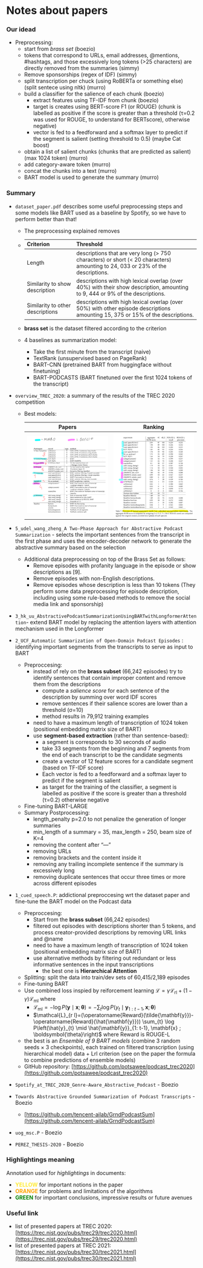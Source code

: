 # Notes about papers


### Our idead

- Preprocessing:
    - start from *brass set* (boezio)
    - tokens that correspond to URLs, email addresses, @mentions, #hashtags, and those excessively long tokens (>25 characters) are directly removed from the summaries (simmy) 
    - Remove sponsorships (regex of IDF) (simmy)
    - split transcription per chuck (using RoBERTa or something else) (split sentece using nltk) (murro)
    - build a classifier for the salience of each chunk  (boezio)
        - extract features using TF-IDF from chunk  (boezio)
        - target is creates using BERT-score F1 (or ROUGE) (chunk is labelled as positive if the score is greater than a threshold (τ=0.2 was used for ROUGE, to understand for BERTscore), otherwise negative)
        - vector is fed to a feedforward and a softmax layer to predict if the segment is salient (setting threshold to 0.5) (maybe Cat boost)
    - obtain a list of salient chunks (chunks that are predicted as salient) (max 1024 token)  (murro)
    - add category-aware token (murro)
    - concat the chunks into a text (murro)
    - BART model is used to generate the summary (murro)



### Summary

- `dataset_paper.pdf` describes some useful preprocessing steps and some models like BART used as a baseline by Spotify, so we have to perform better than that!

    - The preprocessing explained removes

    - | Criterion                        | Threshold                                                    |
        | -------------------------------- | ------------------------------------------------------------ |
        | Length                           | descriptions that are very long (> 750 characters) or short (< 20 characters) amounting to 24, 033 or 23% of the descriptions. |
        | Similarity to show description   | descriptions with high lexical overlap (over 40%) with their show description, amounting to 9, 444 or 9% of the descriptions. |
        | Similarity to other descriptions | descriptions with high lexical overlap (over 50%) with other episode descriptions amounting 15, 375 or 15% of the descriptions. |

    - **brass set** is the dataset filtered according to the criterion

    - 4 baselines as summarization model: 

        - Take the first minute from the transcript (naive)
        - TextRank (unsupervised based on PageRank)
        - BART-CNN (pretrained BART from huggingface without finetuning)
        - BART-PODCASTS (BART finetuned over the first 1024 tokens of the transcript)

- `overview_TREC_2020`: a summary of the results of the TREC 2020 competition
    - Best models:
    
      |        Papers         |       Ranking       |
      | :-------------------: | :-----------------: |
      | ![](./img/papers.png) | ![](./img/rank.png) |
    
- `5_udel_wang_zheng_A Two-Phase Approach for Abstractive Podcast Summarization` - selects the important sentences from the transcript in the first phase and uses the encoder-decoder network to generate the abstractive summary based on the selection
    - Additional data preprocessing on top of the Brass Set as follows:
        - Remove episodes with profanity language in the episode or show descriptions as [9].
        - Remove episodes with non-English descriptions. 
        - Remove episodes whose description is less than 10 tokens (They perform some data preprocessing for episode description, including using some rule-based methods to remove the social media link and sponsorship)

- `3_hk_uu_AbstractivePodcastSummarizationUsingBARTwithLongformerAttention`- extend  BART model by replacing the attention layers with attention mechanism used in the Longformer 

- `2_UCF_Automatic Summarization of Open-Domain Podcast Episodes` : identifying important segments from the transcripts to serve as input to BART
    - Preproccesing:
        - instead of rely on the **brass subset** (66,242 episodes) try to identify sentences that contain improper content and remove them from the descriptions
            - compute a *salience score* for each sentence of the description by summing over word IDF scores
            - remove sentences if their salience scores are lower than a threshold (σ=10)
            - method results in 79,912 training examples
        - need to have a maximum length of transcription of 1024 token (positional embedding matrix size of BART)
        - use **segment-based extraction** (rather than sentence-based):
            - a segment is corresponds to 30 seconds of audio
            - take 33 segments from the beginning and 7 segments from the end of each transcript to be the candidate segments
            - create a vector of 12 feature scores for a candidate segment (based on TF-IDF score)
            - Each vector is fed to a feedforward and a softmax layer to predict if the segment is salient
            - as target for the training of the classifier, a segment is labelled as positive if the score is greater than a threshold (τ=0.2) otherwise negative
    - Fine-tuning BART-LARGE
    - Summary Postprocessing:
        - length_penalty p=2.0 to not penalize the generation of longer summaries
        - min_length of a summary = 35, max_length = 250, beam size of K=4
        - removing the content after “—”
        - removing URLs
        - removing brackets and the content inside it
        - removing any trailing incomplete sentence if the summary is excessively long
        - removing duplicate sentences that occur three times or more across different episodes

- `1_cued_speech.P`: addictional preproccesing wrt the dataset paper and fine-tune the BART model on the Podcast data
    - Preproccesing:
        - Start from the **brass subset** (66,242 episodes)
        - filtered out episodes with descriptions shorter than 5 tokens, and process creator-provided descriptions by removing URL links and @name
        - need to have a maximum length of transcription of 1024 token (positional embedding matrix size of BART)
        - use alternative methods by filtering out redundant or less informative sentences in the input transcriptions
            - the best one is **Hierarchical Attention**
    - Splitting: split the data into train/dev sets of 60,415/2,189 episodes
    - Fine-tuning BART
    - Use combined loss inspied by reiforcement learning $\mathcal{L}=\gamma \mathcal{L}_{\mathrm{rl}}+(1-\gamma) \mathcal{L}_{\mathrm{ml}}$ where
        - $\mathcal{L}_{\mathrm{ml}}=-\log P(\mathbf{y} \mid \mathbf{x} ; \boldsymbol{\theta})=-\sum_{t} \log P\left(y_{t} \mid \mathbf{y}_{1: t-1}, \mathbf{x} ; \boldsymbol{\theta}\right)$
        - $\mathcal{L}_{r l}=(\operatorname{Reward}(\tilde{\mathbf{y}})-\operatorname{Reward}(\hat{\mathbf{y}})) \sum_{t} \log P\left(\hat{y}_{t} \mid \hat{\mathbf{y}}_{1: t-1}, \mathbf{x} ; \boldsymbol{\theta}\right)$ where Reward is ROUGE-L
    - the best is an *Ensemble of 9 BART models* (combine 3 random seeds × 3 checkpoints), each trained on filtered transcription (using hierarchical model) data + Lrl criterion (see on the paper the formula to combine predictions of ensemble models)
    - GitHub repository: [https://github.com/potsawee/podcast_trec2020](https://github.com/potsawee/podcast_trec2020)
    
- `Spotify_at_TREC_2020_Genre-Aware_Abstractive_Podcast` - Boezio

- `Towards Abstractive Grounded Summarization of Podcast Transcripts` - Boezio
    - [https://github.com/tencent-ailab/GrndPodcastSum](https://github.com/tencent-ailab/GrndPodcastSum)

- `uog_msc.P` - Boezio

- `PEREZ_THESIS-2020` - Boezio




### Highlightings meaning

Annotation used for *highlightings* in documents:

- <font color='FFEB33'>**YELLOW**</font> for important notions in the paper
- <font color='orange'>**ORANGE**</font> for problems and limitations of the algorithms
- <font color='green'>**GREEN**</font> for important conclusions, impressive results or future avenues

### Useful link
- list of presented papers at TREC 2020: [https://trec.nist.gov/pubs/trec29/trec2020.html](https://trec.nist.gov/pubs/trec29/trec2020.html)
- list of presented papers at TREC 2021: [https://trec.nist.gov/pubs/trec30/trec2021.html](https://trec.nist.gov/pubs/trec30/trec2021.html)
